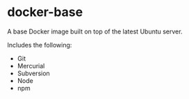 docker-base
===========

A base Docker image built on top of the latest Ubuntu server.

Includes the following:

* Git
* Mercurial
* Subversion
* Node
* npm
